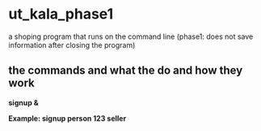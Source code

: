 # ut_kala_phase1
a shoping program that runs on the command line (phase1: does not save information after closing the program)

## the commands and what the do and how they work

**signup <username> <password> &<role>**
  
**Example: signup person 123 seller**
